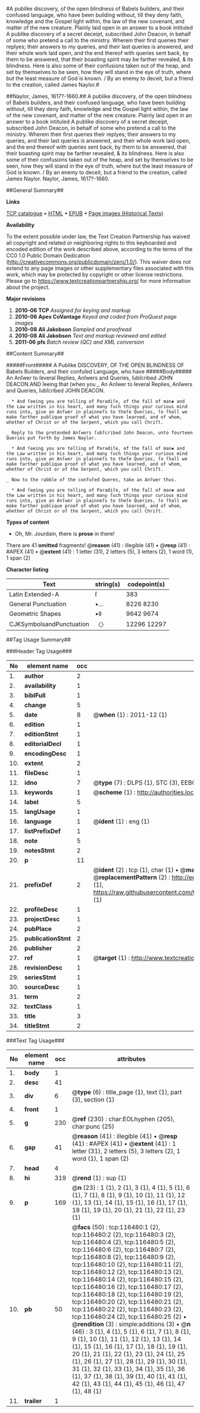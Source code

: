 #A publike discovery, of the open blindness of Babels builders, and their confused language, who have been building without, till they deny faith, knowledge and the Gospel light within, the law of the new covenant, and matter of the new creature. Plainly laid open in an answer to a book intituled A publike discovery of a secret deceipt, subscribed John Deacon, in behalf of some who pretend a call to the ministry. Wherein their first queries their replyes; their answers to my queries, and their last queries is answered, and their whole work laid open, and the end thereof with queries sent back, by them to be answered, that their boasting spirit may be farther revealed, & its blindness. Here is also some of their confusions taken out of the heap, and set by themselves to be seen, how they will stand in the eye of truth, where but the least measure of God is known. / By an enemy to deceit, but a friend to the creation, called James Naylor.#

##Naylor, James, 1617?-1660.##
A publike discovery, of the open blindness of Babels builders, and their confused language, who have been building without, till they deny faith, knowledge and the Gospel light within, the law of the new covenant, and matter of the new creature. Plainly laid open in an answer to a book intituled A publike discovery of a secret deceipt, subscribed John Deacon, in behalf of some who pretend a call to the ministry. Wherein their first queries their replyes; their answers to my queries, and their last queries is answered, and their whole work laid open, and the end thereof with queries sent back, by them to be answered, that their boasting spirit may be farther revealed, & its blindness. Here is also some of their confusions taken out of the heap, and set by themselves to be seen, how they will stand in the eye of truth, where but the least measure of God is known. / By an enemy to deceit, but a friend to the creation, called James Naylor.
Naylor, James, 1617?-1660.

##General Summary##

**Links**

[TCP catalogue](http://www.ota.ox.ac.uk/tcp/)  • 
[HTML](http://tei.it.ox.ac.uk/tcp/Texts-HTML/free/A89/A89845.html)  • 
[EPUB](http://tei.it.ox.ac.uk/tcp/Texts-EPUB/free/A89/A89845.epub) • 
[Page images (Historical Texts)](https://historicaltexts.jisc.ac.uk/eebo-99864255e)

**Availability**

To the extent possible under law, the Text Creation Partnership has waived all copyright and related or neighboring rights to this keyboarded and encoded edition of the work described above, according to the terms of the CC0 1.0 Public Domain Dedication (http://creativecommons.org/publicdomain/zero/1.0/). This waiver does not extend to any page images or other supplementary files associated with this work, which may be protected by copyright or other license restrictions. Please go to https://www.textcreationpartnership.org/ for more information about the project.

**Major revisions**

1. __2010-06__ __TCP__ *Assigned for keying and markup*
1. __2010-06__ __Apex CoVantage__ *Keyed and coded from ProQuest page images*
1. __2010-08__ __Ali Jakobson__ *Sampled and proofread*
1. __2010-08__ __Ali Jakobson__ *Text and markup reviewed and edited*
1. __2011-06__ __pfs__ *Batch review (QC) and XML conversion*

##Content Summary##

#####Front#####
A Publike DISCOVERY, OF THE OPEN BLINDNESS OF Babels Builders, and their confuſed Language, who have
#####Body#####
An Anſwer to ſeveral Replies, Anſwers and Queries, ſubſcribed JOHN DEACON.AND ſeeing that (when you 
    _ An Anſwer to ſeveral Replies, Anſwers and Queries, ſubſcribed JOHN DEACON.

      * And ſeeing you are telling of Paradiſe, of the fall of man▪ and the Law written in his heart, and many ſuch things your curious mind runs into, give an Anſwer in plainneſs to theſe Queries, ſo ſhall we make farther publique proof of what you have learned, and of whom, whether of Christ or of the Serpent, which you call Chriſt.

    _ Reply to the pretended Anſwers ſubſcribed John Deacon, unto fourteen Queries put forth by James Naylor.

      * And ſeeing you are telling of Paradiſe, of the fall of man▪ and the Law written in his heart, and many ſuch things your curious mind runs into, give an Anſwer in plainneſs to theſe Queries, ſo ſhall we make farther publique proof of what you have learned, and of whom, whether of Christ or of the Serpent, which you call Chriſt.

    _ Now to the rabble of the confuſed Queres, take an Anſwer thus.

      * And ſeeing you are telling of Paradiſe, of the fall of man▪ and the Law written in his heart, and many ſuch things your curious mind runs into, give an Anſwer in plainneſs to theſe Queries, ſo ſhall we make farther publique proof of what you have learned, and of whom, whether of Christ or of the Serpent, which you call Chriſt.

**Types of content**

  * Oh, Mr. Jourdain, there is **prose** in there!

There are 41 **omitted** fragments! 
 @__reason__ (41) : illegible (41)  •  @__resp__ (41) : #APEX (41)  •  @__extent__ (41) : 1 letter (31), 2 letters (5), 3 letters (2), 1 word (1), 1 span (2)

**Character listing**


|Text|string(s)|codepoint(s)|
|---|---|---|
|Latin Extended-A|ſ|383|
|General Punctuation|•…|8226 8230|
|Geometric Shapes|▪◊|9642 9674|
|CJKSymbolsandPunctuation|〈〉|12296 12297|

##Tag Usage Summary##

###Header Tag Usage###

|No|element name|occ|attributes|
|---|---|---|---|
|1.|__author__|2||
|2.|__availability__|1||
|3.|__biblFull__|1||
|4.|__change__|5||
|5.|__date__|8| @__when__ (1) : 2011-12 (1)|
|6.|__edition__|1||
|7.|__editionStmt__|1||
|8.|__editorialDecl__|1||
|9.|__encodingDesc__|1||
|10.|__extent__|2||
|11.|__fileDesc__|1||
|12.|__idno__|7| @__type__ (7) : DLPS (1), STC (3), EEBO-CITATION (1), PROQUEST (1), VID (1)|
|13.|__keywords__|1| @__scheme__ (1) : http://authorities.loc.gov/ (1)|
|14.|__label__|5||
|15.|__langUsage__|1||
|16.|__language__|1| @__ident__ (1) : eng (1)|
|17.|__listPrefixDef__|1||
|18.|__note__|5||
|19.|__notesStmt__|2||
|20.|__p__|11||
|21.|__prefixDef__|2| @__ident__ (2) : tcp (1), char (1)  •  @__matchPattern__ (2) : ([0-9\-]+):([0-9IVX]+) (1), (.+) (1)  •  @__replacementPattern__ (2) : http://eebo.chadwyck.com/downloadtiff?vid=$1&page=$2 (1), https://raw.githubusercontent.com/textcreationpartnership/Texts/master/tcpchars.xml#$1 (1)|
|22.|__profileDesc__|1||
|23.|__projectDesc__|1||
|24.|__pubPlace__|2||
|25.|__publicationStmt__|2||
|26.|__publisher__|2||
|27.|__ref__|1| @__target__ (1) : http://www.textcreationpartnership.org/docs/. (1)|
|28.|__revisionDesc__|1||
|29.|__seriesStmt__|1||
|30.|__sourceDesc__|1||
|31.|__term__|2||
|32.|__textClass__|1||
|33.|__title__|3||
|34.|__titleStmt__|2||


###Text Tag Usage###

|No|element name|occ|attributes|
|---|---|---|---|
|1.|__body__|1||
|2.|__desc__|41||
|3.|__div__|6| @__type__ (6) : title_page (1), text (1), part (3), section (1)|
|4.|__front__|1||
|5.|__g__|230| @__ref__ (230) : char:EOLhyphen (205), char:punc (25)|
|6.|__gap__|41| @__reason__ (41) : illegible (41)  •  @__resp__ (41) : #APEX (41)  •  @__extent__ (41) : 1 letter (31), 2 letters (5), 3 letters (2), 1 word (1), 1 span (2)|
|7.|__head__|4||
|8.|__hi__|319| @__rend__ (1) : sup (1)|
|9.|__p__|169| @__n__ (23) : 1 (1), 2 (1), 3 (1), 4 (1), 5 (1), 6 (1), 7 (1), 8 (1), 9 (1), 10 (1), 11 (1), 12 (1), 13 (1), 14 (1), 15 (1), 16 (1), 17 (1), 18 (1), 19 (1), 20 (1), 21 (1), 22 (1), 23 (1)|
|10.|__pb__|50| @__facs__ (50) : tcp:116480:1 (2), tcp:116480:2 (2), tcp:116480:3 (2), tcp:116480:4 (2), tcp:116480:5 (2), tcp:116480:6 (2), tcp:116480:7 (2), tcp:116480:8 (2), tcp:116480:9 (2), tcp:116480:10 (2), tcp:116480:11 (2), tcp:116480:12 (2), tcp:116480:13 (2), tcp:116480:14 (2), tcp:116480:15 (2), tcp:116480:16 (2), tcp:116480:17 (2), tcp:116480:18 (2), tcp:116480:19 (2), tcp:116480:20 (2), tcp:116480:21 (2), tcp:116480:22 (2), tcp:116480:23 (2), tcp:116480:24 (2), tcp:116480:25 (2)  •  @__rendition__ (3) : simple:additions (3)  •  @__n__ (46) : 3 (1), 4 (1), 5 (1), 6 (1), 7 (1), 8 (1), 9 (1), 10 (1), 11 (1), 12 (1), 13 (1), 14 (1), 15 (1), 16 (1), 17 (1), 18 (1), 19 (1), 20 (1), 21 (1), 22 (1), 23 (1), 24 (1), 25 (1), 26 (1), 27 (1), 28 (1), 29 (1), 30 (1), 31 (1), 32 (1), 33 (1), 34 (1), 35 (1), 36 (1), 37 (1), 38 (1), 39 (1), 40 (1), 41 (1), 42 (1), 43 (1), 44 (1), 45 (1), 46 (1), 47 (1), 48 (1)|
|11.|__trailer__|1||
